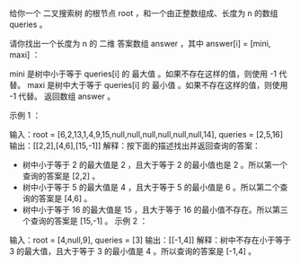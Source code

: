 给你一个 二叉搜索树 的根节点 root ，和一个由正整数组成、长度为 n 的数组 queries 。

请你找出一个长度为 n 的 二维 答案数组 answer ，其中 answer[i] = [mini, maxi] ：

mini 是树中小于等于 queries[i] 的 最大值 。如果不存在这样的值，则使用 -1 代替。
maxi 是树中大于等于 queries[i] 的 最小值 。如果不存在这样的值，则使用 -1 代替。
返回数组 answer 。

 

示例 1 ：



输入：root = [6,2,13,1,4,9,15,null,null,null,null,null,null,14], queries = [2,5,16]
输出：[[2,2],[4,6],[15,-1]]
解释：按下面的描述找出并返回查询的答案：
- 树中小于等于 2 的最大值是 2 ，且大于等于 2 的最小值也是 2 。所以第一个查询的答案是 [2,2] 。
- 树中小于等于 5 的最大值是 4 ，且大于等于 5 的最小值是 6 。所以第二个查询的答案是 [4,6] 。
- 树中小于等于 16 的最大值是 15 ，且大于等于 16 的最小值不存在。所以第三个查询的答案是 [15,-1] 。
示例 2 ：



输入：root = [4,null,9], queries = [3]
输出：[[-1,4]]
解释：树中不存在小于等于 3 的最大值，且大于等于 3 的最小值是 4 。所以查询的答案是 [-1,4] 。